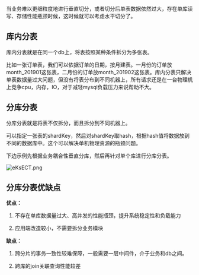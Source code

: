 当业务难以更细粒度地进行垂直切分，或者切分后单表数据依然过大，存在单库读写、存储性能瓶颈时候，这时候就可以考虑水平切分了。

## 库内分表

库内分表就是在同一个db上，将表按照某种条件拆分为多张表。

比如一张订单表，我们可以依据订单的日期，按月建表。一月份的订单放month_201901这张表，二月份的订单放month_201902这张表。库内分表只解决单表数据量过大问题，但没有将表分布到不同机器上，所有请求还是在一台物理机上竞争cpu，内存，IO，对于减轻mysql负载压力来说帮助不大。



## 分库分表

分库分表就是将表不仅拆分，而且拆分到不同机器上。

可以指定一张表的shardKey，然后对shardKey取hash，根据hash值将数据放到不同的数据库中。这个可以解决单机物理资源的瓶颈问题。

下边示例先根据业务耦合性垂直分库，然后再针对单个库进行分库分表。

![eKsECT.png](https://s2.ax1x.com/2019/07/27/eKsECT.png)

## 分库分表优缺点

**优点：**

1. 不存在单库数据量过大、高并发的性能瓶颈，提升系统稳定性和负载能力

2. 应用端改造较小，不需要拆分业务模块

**缺点：**

1. 跨分片的事务一致性较难保障，一般需要一层中间件，介于业务和db之间。

2. 跨库的join关联查询性能较差














